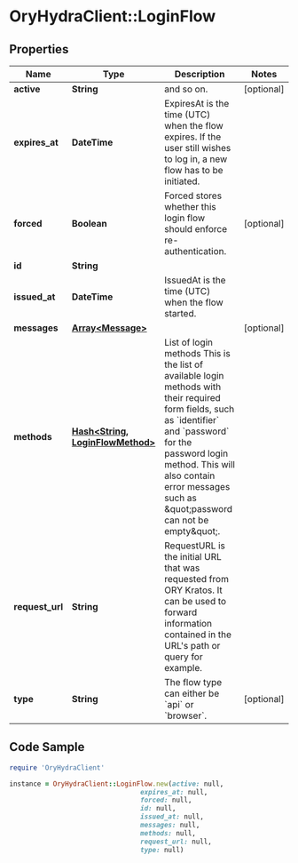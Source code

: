 # OryHydraClient::LoginFlow

## Properties

Name | Type | Description | Notes
------------ | ------------- | ------------- | -------------
**active** | **String** | and so on. | [optional] 
**expires_at** | **DateTime** | ExpiresAt is the time (UTC) when the flow expires. If the user still wishes to log in, a new flow has to be initiated. | 
**forced** | **Boolean** | Forced stores whether this login flow should enforce re-authentication. | [optional] 
**id** | **String** |  | 
**issued_at** | **DateTime** | IssuedAt is the time (UTC) when the flow started. | 
**messages** | [**Array&lt;Message&gt;**](Message.md) |  | [optional] 
**methods** | [**Hash&lt;String, LoginFlowMethod&gt;**](LoginFlowMethod.md) | List of login methods  This is the list of available login methods with their required form fields, such as &#x60;identifier&#x60; and &#x60;password&#x60; for the password login method. This will also contain error messages such as \&quot;password can not be empty\&quot;. | 
**request_url** | **String** | RequestURL is the initial URL that was requested from ORY Kratos. It can be used to forward information contained in the URL&#39;s path or query for example. | 
**type** | **String** | The flow type can either be &#x60;api&#x60; or &#x60;browser&#x60;. | [optional] 

## Code Sample

```ruby
require 'OryHydraClient'

instance = OryHydraClient::LoginFlow.new(active: null,
                                 expires_at: null,
                                 forced: null,
                                 id: null,
                                 issued_at: null,
                                 messages: null,
                                 methods: null,
                                 request_url: null,
                                 type: null)
```


